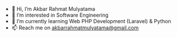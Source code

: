 - 👋 Hi, I’m Akbar Rahmat Mulyatama
- 👀 I’m interested in Software Engineering
- 🌱 I’m currently learning Web PHP Development (Laravel) & Python
- 📫 Reach me on akbarrahmatmulyatama@gmail.com
